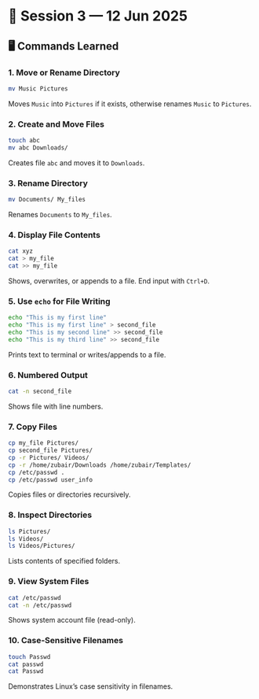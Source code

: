 # 📅 Session 3 — 12 Jun 2025

## 🖥️ Commands Learned

### 1. Move or Rename Directory

```bash
mv Music Pictures
```

Moves `Music` into `Pictures` if it exists, otherwise renames `Music` to `Pictures`.

### 2. Create and Move Files

```bash
touch abc
mv abc Downloads/
```

Creates file `abc` and moves it to `Downloads`.

### 3. Rename Directory

```bash
mv Documents/ My_files
```

Renames `Documents` to `My_files`.

### 4. Display File Contents

```bash
cat xyz
cat > my_file
cat >> my_file
```

Shows, overwrites, or appends to a file. End input with `Ctrl+D`.

### 5. Use `echo` for File Writing

```bash
echo "This is my first line"
echo "This is my first line" > second_file
echo "This is my second line" >> second_file
echo "This is my third line" >> second_file
```

Prints text to terminal or writes/appends to a file.

### 6. Numbered Output

```bash
cat -n second_file
```

Shows file with line numbers.

### 7. Copy Files

```bash
cp my_file Pictures/
cp second_file Pictures/
cp -r Pictures/ Videos/
cp -r /home/zubair/Downloads /home/zubair/Templates/
cp /etc/passwd .
cp /etc/passwd user_info
```

Copies files or directories recursively.

### 8. Inspect Directories

```bash
ls Pictures/
ls Videos/
ls Videos/Pictures/
```

Lists contents of specified folders.

### 9. View System Files

```bash
cat /etc/passwd
cat -n /etc/passwd
```

Shows system account file (read-only).

### 10. Case-Sensitive Filenames

```bash
touch Passwd
cat passwd
cat Passwd
```

Demonstrates Linux’s case sensitivity in filenames.
